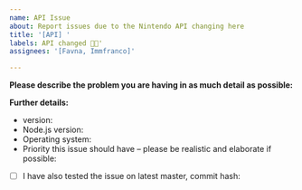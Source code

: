 ```yaml
---
name: API Issue
about: Report issues due to the Nintendo API changing here
title: '[API] '
labels: API changed 👩‍💻'
assignees: '[Favna, Immfranco]'

---
```


**Please describe the problem you are having in as much detail as possible:**


**Further details:**
- version:
- Node.js version:
- Operating system:
- Priority this issue should have – please be realistic and elaborate if possible:

<!--
If this applies to you, please check the respective checkbox: [ ] becomes [x].
You don't have to modify the text to suit your particular situation – if you want to
elaborate, please do so in the description.
While it's not a requirement to test your issue on the master branch, it would make fixing
the problem a lot easier for us, so please do so if possible.
-->

- [ ] I have also tested the issue on latest master, commit hash:
